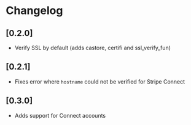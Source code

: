 # Changelog

## [0.2.0]

- Verify SSL by default (adds castore, certifi and ssl_verify_fun)

## [0.2.1]

- Fixes error where `hostname` could not be verified for Stripe Connect

## [0.3.0]

- Adds support for Connect accounts
